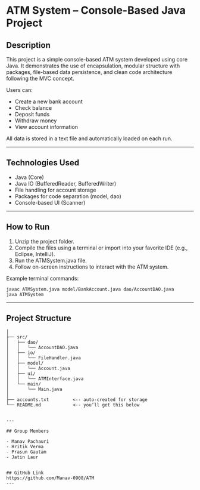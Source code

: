 # ATM System – Console-Based Java Project

## Description

This project is a simple console-based ATM system developed using core Java. It demonstrates the use of encapsulation, modular structure with packages, file-based data persistence, and clean code architecture following the MVC concept.

Users can:

- Create a new bank account
- Check balance
- Deposit funds
- Withdraw money
- View account information

All data is stored in a text file and automatically loaded on each run.

---

## Technologies Used

- Java (Core)
- Java IO (BufferedReader, BufferedWriter)
- File handling for account storage
- Packages for code separation (model, dao)
- Console-based UI (Scanner)

---

## How to Run

1. Unzip the project folder.
2. Compile the files using a terminal or import into your favorite IDE (e.g., Eclipse, IntelliJ).
3. Run the ATMSystem.java file.
4. Follow on-screen instructions to interact with the ATM system.

Example terminal commands:

```
javac ATMSystem.java model/BankAccount.java dao/AccountDAO.java
java ATMSystem
```

---

## Project Structure

```ATMSystem/
│
├── src/
│   ├── dao/
│   │   └── AccountDAO.java
│   ├── io/
│   │   └── FileHandler.java
│   ├── model/
│   │   └── Account.java
│   ├── ui/
│   │   └── ATMInterface.java
│   └── main/
│       └── Main.java
│
├── accounts.txt         <-- auto-created for storage
└── README.md            <-- you’ll get this below


---

## Group Members

- Manav Pachauri
- Hritik Verma
- Prasun Gautam
- Jatin Laur


## GitHub Link
https://github.com/Manav-0908/ATM
---
